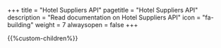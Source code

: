 +++
title = "Hotel Suppliers API"
pagetitle = "Hotel Suppliers API"
description = "Read documentation on Hotel Suppliers API"
icon = "fa-building" 
weight = 7
alwaysopen = false
+++

{{%custom-children%}}
